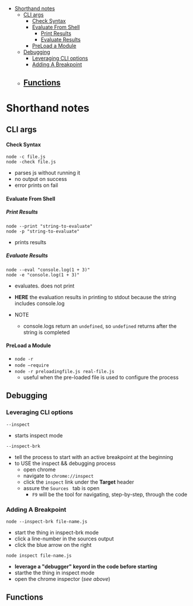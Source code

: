 - [Shorthand notes](#shorthand-notes)
  - [CLI args](#cli-args)
      - [Check Syntax](#check-syntax)
      - [Evaluate From Shell](#evaluate-from-shell)
        - [Print Results](#print-results)
        - [Evaluate Results](#evaluate-results)
      - [PreLoad a Module](#preload-a-module)
  - [Debugging](#debugging)
    - [Leveraging CLI options](#leveraging-cli-options)
    - [Adding A Breakpoint](#adding-a-breakpoint)
  - [Functions](#functions)
    -

# Shorthand notes

## CLI args

#### Check Syntax

`node -c file.js`  
`node -check file.js`

- parses js without running it
- no output on success
- error prints on fail

#### Evaluate From Shell

##### Print Results

`node --print "string-to-evaluate"`  
`node -p "string-to-evaluate"`

- prints results

##### Evaluate Results

`node --eval "console.log(1 + 3)"`  
`node -e "console.log(1 + 3)"`

- evaluates. does not print
- **HERE** the evaluation results in printing to stdout because the string includes console.log

- NOTE
  - console.logs return an `undefined`, so `undefined` returns after the string is completed

#### PreLoad a Module

- `node -r`
- `node —require`
- `node -r preloadingfile.js real-file.js`
  - useful when the pre-loaded file is used to configure the process

## Debugging

### Leveraging CLI options

`--inspect`

- starts inspect mode

`--inspect-brk`

- tell the process to start with an active breakpoint at the beginning
- to USE the inspect && debugging process
  - open chrome
  - navigate to `chrome://inspect`
  - click the `inspect` link under the **Target** header
  - assure the `Sources ` tab is open
    - `F9` will be the tool for navigating, step-by-step, through the code

### Adding A Breakpoint

`node --inspect-brk file-name.js`

- start the thing in inspect-brk mode
- click a line-number in the sources output
- click the blue arrow on the right

`node inspect file-name.js`

- **leverage a "debugger" keyord in the code before starting**
- starthe the thing in inspect mode
- open the chrome inspector (_see above_)

## Functions
